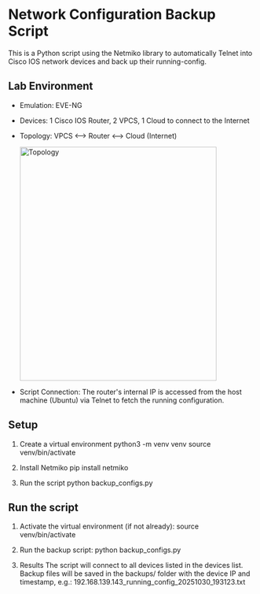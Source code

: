 # Network Configuration Backup Script

This is a Python script using the Netmiko library to automatically Telnet into Cisco IOS network devices and back up their running-config.

## Lab Environment

- Emulation: EVE-NG
- Devices: 1 Cisco IOS Router, 2 VPCS, 1 Cloud to connect to the Internet
- Topology: VPCS <--> Router <--> Cloud (Internet)

  <img width="400" height="475" alt="Topology" src="https://github.com/user-attachments/assets/d98d0a62-6cdd-48c7-bd41-a1a949502a54" />

- Script Connection: The router's internal IP is accessed from the host machine (Ubuntu) via Telnet to fetch the running configuration.

## Setup

1. Create a virtual environment
python3 -m venv venv
source venv/bin/activate

2. Install Netmiko
pip install netmiko

3. Run the script
python backup_configs.py

## Run the script

1. Activate the virtual environment (if not already):
source venv/bin/activate

2. Run the backup script:
python backup_configs.py

3. Results
The script will connect to all devices listed in the devices list.
Backup files will be saved in the backups/ folder with the device IP and timestamp, e.g.: 192.168.139.143_running_config_20251030_193123.txt

